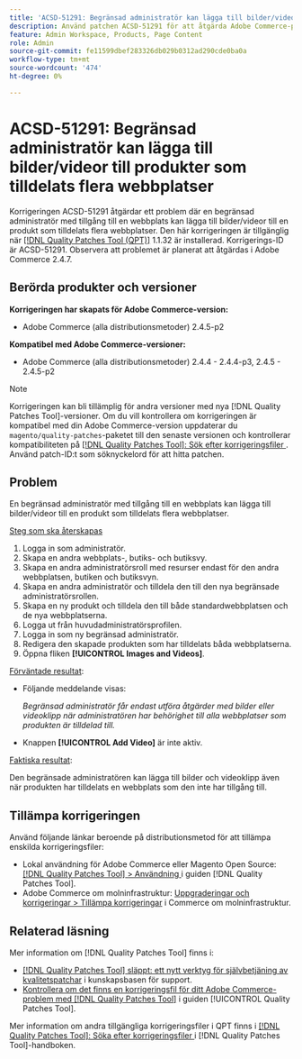 ```yaml
---
title: 'ACSD-51291: Begränsad administratör kan lägga till bilder/videor till produkt som tilldelats flera webbplatser'
description: Använd patchen ACSD-51291 för att åtgärda Adobe Commerce-problemet där en begränsad administratör med tillgång till en webbplats kan lägga till bilder/videor till en produkt som tilldelats flera webbplatser.
feature: Admin Workspace, Products, Page Content
role: Admin
source-git-commit: fe11599dbef283326db029b0312ad290cde0ba0a
workflow-type: tm+mt
source-wordcount: '474'
ht-degree: 0%

---
```


# ACSD-51291: Begränsad administratör kan lägga till bilder/videor till produkter som tilldelats flera webbplatser

Korrigeringen ACSD-51291 åtgärdar ett problem där en begränsad administratör med tillgång till en webbplats kan lägga till bilder/videor till en produkt som tilldelats flera webbplatser. Den här korrigeringen är tillgänglig när [[!DNL Quality Patches Tool (QPT)]](https://experienceleague.adobe.com/sv/docs/commerce-knowledge-base/kb/announcements/commerce-announcements/magento-quality-patches-released-new-tool-to-self-serve-quality-patches) 1.1.32 är installerad. Korrigerings-ID är ACSD-51291. Observera att problemet är planerat att åtgärdas i Adobe Commerce 2.4.7.

## Berörda produkter och versioner

**Korrigeringen har skapats för Adobe Commerce-version:**

* Adobe Commerce (alla distributionsmetoder) 2.4.5-p2

**Kompatibel med Adobe Commerce-versioner:**

* Adobe Commerce (alla distributionsmetoder) 2.4.4 - 2.4.4-p3, 2.4.5 - 2.4.5-p2

>[!NOTE]
>
>Korrigeringen kan bli tillämplig för andra versioner med nya [!DNL Quality Patches Tool]-versioner. Om du vill kontrollera om korrigeringen är kompatibel med din Adobe Commerce-version uppdaterar du `magento/quality-patches`-paketet till den senaste versionen och kontrollerar kompatibiliteten på [[!DNL Quality Patches Tool]: Sök efter korrigeringsfiler ](https://experienceleague.adobe.com/tools/commerce-quality-patches/index.html?lang=sv-SE). Använd patch-ID:t som söknyckelord för att hitta patchen.

## Problem

En begränsad administratör med tillgång till en webbplats kan lägga till bilder/videor till en produkt som tilldelats flera webbplatser.

<u>Steg som ska återskapas</u>

1. Logga in som administratör.
1. Skapa en andra webbplats-, butiks- och butiksvy.
1. Skapa en andra administratörsroll med resurser endast för den andra webbplatsen, butiken och butiksvyn.
1. Skapa en andra administratör och tilldela den till den nya begränsade administratörsrollen.
1. Skapa en ny produkt och tilldela den till både standardwebbplatsen och de nya webbplatserna.
1. Logga ut från huvudadministratörsprofilen.
1. Logga in som ny begränsad administratör.
1. Redigera den skapade produkten som har tilldelats båda webbplatserna.
1. Öppna fliken **[!UICONTROL Images and Videos]**.

<u>Förväntade resultat</u>:

* Följande meddelande visas:

  *Begränsad administratör får endast utföra åtgärder med bilder eller videoklipp när administratören har behörighet till alla webbplatser som produkten är tilldelad till.*

* Knappen **[!UICONTROL Add Video]** är inte aktiv.

<u>Faktiska resultat</u>:

Den begränsade administratören kan lägga till bilder och videoklipp även när produkten har tilldelats en webbplats som den inte har tillgång till.

## Tillämpa korrigeringen

Använd följande länkar beroende på distributionsmetod för att tillämpa enskilda korrigeringsfiler:

* Lokal användning för Adobe Commerce eller Magento Open Source: [[!DNL Quality Patches Tool] > Användning ](/help/tools/quality-patches-tool/usage.md) i guiden [!DNL Quality Patches Tool].
* Adobe Commerce om molninfrastruktur: [Uppgraderingar och korrigeringar > Tillämpa korrigeringar](https://experienceleague.adobe.com/docs/commerce-cloud-service/user-guide/develop/upgrade/apply-patches.html?lang=sv-SE) i Commerce om molninfrastruktur.

## Relaterad läsning

Mer information om [!DNL Quality Patches Tool] finns i:

* [[!DNL Quality Patches Tool] släppt: ett nytt verktyg för självbetjäning av kvalitetspatchar](https://experienceleague.adobe.com/sv/docs/commerce-knowledge-base/kb/announcements/commerce-announcements/magento-quality-patches-released-new-tool-to-self-serve-quality-patches) i kunskapsbasen för support.
* [Kontrollera om det finns en korrigeringsfil för ditt Adobe Commerce-problem med  [!DNL Quality Patches Tool]](/help/tools/quality-patches-tool/patches-available-in-qpt/check-patch-for-magento-issue-with-magento-quality-patches.md) i guiden [!UICONTROL Quality Patches Tool].


Mer information om andra tillgängliga korrigeringsfiler i QPT finns i [[!DNL Quality Patches Tool]: Söka efter korrigeringsfiler ](https://experienceleague.adobe.com/tools/commerce-quality-patches/index.html?lang=sv-SE) i [!DNL Quality Patches Tool]-handboken.
